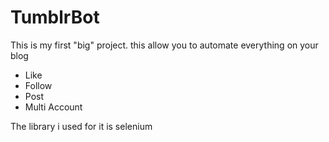 # TumblrBot
This is my first "big" project.
this allow you to automate everything on your blog
- Like
- Follow
- Post
- Multi Account

The library i used for it is selenium
